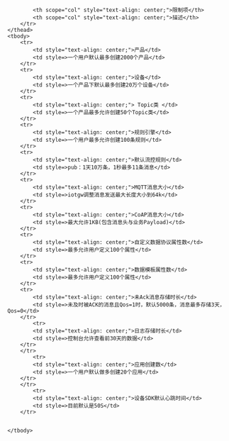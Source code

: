 
<table>
	<thead>
		<tr>
			
			<th scope="col" style="text-align: center;">限制项</th>
			<th scope="col" style="text-align: center;">描述</th>
		</tr>
	</thead>
	<tbody>
		<tr>
			<td style="text-align: center;">产品</td>
			<td style=>一个用户默认最多创建2000个产品</td>
		</tr>
		<tr>
			<td style="text-align: center;">设备</td>
			<td style=>一个产品下默认最多创建20万个设备</td>
		</tr>
		<tr>
			<td style="text-align: center;"> Topic类 </td>
			<td style=>一个产品最多允许创建50个Topic类</td>
		</tr>
		<tr>
			<td style="text-align: center;">规则引擎</td>
			<td style=>一个用户最多允许创建100条规则</td>
		</tr>
		<tr>
			<td style="text-align: center;">默认流控规则</td>
			<td style=>pub：1天10万条，1秒最多11条消息</td>
		</tr>
		<tr>
			<td style="text-align: center;">MQTT消息大小</td>
			<td style=>iotgw调整消息发送最大长度大小到64k</td>
		</tr>
		<tr>
			<td style="text-align: center;">CoAP消息大小</td>
			<td style=>最大允许1KB(包含消息头与业务Payload)</td>
		</tr>
		<tr>
			<td style="text-align: center;">自定义数据协议属性数</td>
			<td style=>最多允许用户定义100个属性</td>
		</tr>
		<tr>
			<td style="text-align: center;">数据模板属性数</td>
			<td style=>最多允许用户定义100个属性</td>
		</tr>
		<tr>
			<td style="text-align: center;">未Ack消息存储时长</td>
			<td style=>未及时被ACK的消息且Qos=1时，默认5000条，消息最多存储3天， Qos=0</td>
		</tr>
			<tr>
			<td style="text-align: center;">日志存储时长</td>
			<td style=>控制台允许查看前30天的数据</td>
		</tr>
		</tr>
			<tr>
			<td style="text-align: center;">应用创建数</td>
			<td style=>一个用户默认做多创建20个应用</td>
		</tr>
		</tr>
			<tr>
			<td style="text-align: center;">设备SDK默认心跳时间</td>
			<td style=>目前默认是50S</td>
		</tr>
	
	
	</tbody>
</table>
